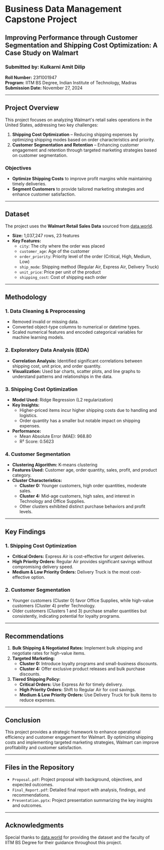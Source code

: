 # Business Data Management Capstone Project

## Improving Performance through Customer Segmentation and Shipping Cost Optimization: A Case Study on Walmart

### Submitted by: Kulkarni Amit Dilip  
**Roll Number:** 23f1001947  
**Program:** IITM BS Degree, Indian Institute of Technology, Madras  
**Submission Date:** November 27, 2024  

---

## Project Overview

This project focuses on analyzing Walmart's retail sales operations in the United States, addressing two key challenges:
1. **Shipping Cost Optimization** – Reducing shipping expenses by optimizing shipping modes based on order characteristics and priority.
2. **Customer Segmentation and Retention** – Enhancing customer engagement and retention through targeted marketing strategies based on customer segmentation.

### Objectives
- **Optimize Shipping Costs** to improve profit margins while maintaining timely deliveries.
- **Segment Customers** to provide tailored marketing strategies and enhance customer satisfaction.

---

## Dataset

The project uses the **Walmart Retail Sales Data** sourced from [data.world](https://data.world/ahmedmnif150/walmart-retail-dataset/).  
- **Size:** 1,037,247 rows, 23 features  
- **Key Features:**  
  - `city`: The city where the order was placed  
  - `customer_age`: Age of the customer  
  - `order_priority`: Priority level of the order (Critical, High, Medium, Low)  
  - `ship_mode`: Shipping method (Regular Air, Express Air, Delivery Truck)  
  - `unit_price`: Price per unit of the product  
  - `shipping_cost`: Cost of shipping each order  

---

## Methodology

### 1. **Data Cleaning & Preprocessing**
- Removed invalid or missing data.
- Converted object-type columns to numerical or datetime types.
- Scaled numerical features and encoded categorical variables for machine learning models.

### 2. **Exploratory Data Analysis (EDA)**
- **Correlation Analysis:** Identified significant correlations between shipping cost, unit price, and order quantity.
- **Visualization:** Used bar charts, scatter plots, and line graphs to understand patterns and relationships in the data.

### 3. **Shipping Cost Optimization**
- **Model Used:** Ridge Regression (L2 regularization)  
- **Key Insights:**  
  - Higher-priced items incur higher shipping costs due to handling and logistics.
  - Order quantity has a smaller but notable impact on shipping expenses.
- **Performance:**  
  - Mean Absolute Error (MAE): 968.80  
  - R² Score: 0.5623  

### 4. **Customer Segmentation**
- **Clustering Algorithm:** K-means clustering  
- **Features Used:** Customer age, order quantity, sales, profit, and product category.  
- **Cluster Characteristics:**  
  - **Cluster 0:** Younger customers, high order quantities, moderate sales.  
  - **Cluster 4:** Mid-age customers, high sales, and interest in Technology and Office Supplies.  
  - Other clusters exhibited distinct purchase behaviors and profit levels.

---

## Key Findings

### 1. **Shipping Cost Optimization**
- **Critical Orders:** Express Air is cost-effective for urgent deliveries.  
- **High Priority Orders:** Regular Air provides significant savings without compromising delivery speed.  
- **Medium & Low Priority Orders:** Delivery Truck is the most cost-effective option.  

### 2. **Customer Segmentation**
- Younger customers (Cluster 0) favor Office Supplies, while high-value customers (Cluster 4) prefer Technology.  
- Older customers (Clusters 1 and 3) purchase smaller quantities but consistently, indicating potential for loyalty programs.

---

## Recommendations

1. **Bulk Shipping & Negotiated Rates:** Implement bulk shipping and negotiate rates for high-value items.  
2. **Targeted Marketing:**  
   - **Cluster 0:** Introduce loyalty programs and small-business discounts.  
   - **Cluster 4:** Offer exclusive product releases and bulk purchase discounts.  
3. **Tiered Shipping Policy:**  
   - **Critical Orders:** Use Express Air for timely delivery.  
   - **High Priority Orders:** Shift to Regular Air for cost savings.  
   - **Medium & Low Priority Orders:** Use Delivery Truck for bulk items to reduce expenses.

---

## Conclusion

This project provides a strategic framework to enhance operational efficiency and customer engagement for Walmart. By optimizing shipping costs and implementing targeted marketing strategies, Walmart can improve profitability and customer satisfaction.

---

## Files in the Repository

- `Proposal.pdf`: Project proposal with background, objectives, and expected outcomes.  
- `Final_Report.pdf`: Detailed final report with analysis, findings, and recommendations.  
- `Presentation.pptx`: Project presentation summarizing the key insights and outcomes.

---

## Acknowledgments

Special thanks to [data.world](https://data.world/) for providing the dataset and the faculty of IITM BS Degree for their guidance throughout this project.
